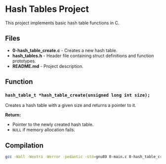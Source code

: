 # Hash Tables Project

This project implements basic hash table functions in C.

## Files
- **0-hash_table_create.c** - Creates a new hash table.
- **hash_tables.h** - Header file containing struct definitions and function prototypes.
- **README.md** - Project description.

## Function
### `hash_table_t *hash_table_create(unsigned long int size);`
Creates a hash table with a given size and returns a pointer to it.

**Return:**
- Pointer to the newly created hash table.
- `NULL` if memory allocation fails.

## Compilation
```bash
gcc -Wall -Wextra -Werror -pedantic -std=gnu89 0-main.c 0-hash_table_create.c -o a


